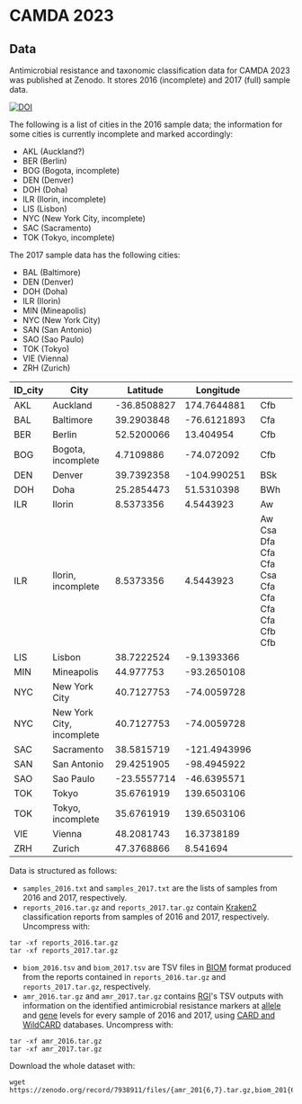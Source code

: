 # CAMDA 2023

## Data

Antimicrobial resistance and taxonomic classification data for CAMDA 2023 was
published at Zenodo. It stores 2016 (incomplete) and 2017
(full) sample data.

[![DOI](https://zenodo.org/badge/DOI/10.5281/zenodo.7938911.svg)](https://doi.org/10.5281/zenodo.7938911)

The following is a list of cities in the 2016 sample data; the information for
some cities is currently incomplete and marked accordingly:

- AKL (Auckland?)
- BER (Berlin)
- BOG (Bogota, incomplete)
- DEN (Denver)
- DOH (Doha)
- ILR (Ilorin, incomplete)
- LIS (Lisbon)
- NYC (New York City, incomplete)
- SAC (Sacramento)
- TOK (Tokyo, incomplete)

The 2017 sample data has the following cities:

- BAL (Baltimore)
- DEN (Denver)
- DOH (Doha)
- ILR (Ilorin)
- MIN (Mineapolis)
- NYC (New York City)
- SAN (San Antonio)
- SAO (Sao Paulo)
- TOK (Tokyo)
- VIE (Vienna)
- ZRH (Zurich)

|ID_city	|City	|Latitude	|Longitude|  |  
|---------|-----|---------|---------|--|  
|AKL	|Auckland	|-36.8508827	|174.7644881|  Cfb   |  
|BAL	|Baltimore	|39.2903848|	-76.6121893  |Cfa |    
|BER	|Berlin	|52.5200066	|13.404954  |Cfb  |  
|BOG	|Bogota, incomplete	|4.7109886|	-74.072092|Cfb |    
|DEN	|Denver	|39.7392358|	-104.990251| BSk   |  
|DOH	|Doha	|25.2854473	|51.5310398|BWh   |  
|ILR	|Ilorin	|8.5373356	|4.5443923|Aw |  
|ILR	|Ilorin, incomplete	|8.5373356|	4.5443923| Aw  Csa Dfa Cfa Cfa Csa Cfa Cfa Cfa Cfa Cfb Cfb  |    
|LIS	|Lisbon	|38.7222524|	-9.1393366|  |  
|MIN	|Mineapolis|	44.977753	|-93.2650108| |   
|NYC	|New York City|	40.7127753	|-74.0059728||    
|NYC	|New York City, incomplete|	40.7127753|	-74.0059728||    
|SAC	|Sacramento	|38.5815719|	-121.4943996|  |  
|SAN	|San Antonio	|29.4251905	|-98.4945922|  |  
|SAO	|Sao Paulo	|-23.5557714	|-46.6395571|  |  
|TOK	|Tokyo	|35.6761919|	139.6503106|  |  
|TOK	|Tokyo, incomplete	|35.6761919|	139.6503106||    
|VIE	|Vienna|	48.2081743	|16.3738189|  |  
|ZRH|	Zurich	|47.3768866	|8.541694|  |  
    
Data is structured as follows:

- `samples_2016.txt` and `samples_2017.txt` are the lists of samples from 2016 and
2017, respectively.
- `reports_2016.tar.gz` and `reports_2017.tar.gz` contain
[Kraken2](https://ccb.jhu.edu/software/kraken2/) classification reports from samples
of 2016 and 2017, respectively. Uncompress with:

```shell
tar -xf reports_2016.tar.gz
tar -xf reports_2017.tar.gz
```

- `biom_2016.tsv` and `biom_2017.tsv` are TSV files in [BIOM](https://biom-format.org/)
format produced from the reports contained in `reports_2016.tar.gz` and `reports_2017.tar.gz`,
respectively.
- `amr_2016.tar.gz` and `amr_2017.tar.gz` contains [RGI](https://github.com/arpcard/rgi)'s
TSV outputs with information on the identified antimicrobial resistance markers at
[allele](https://github.com/arpcard/rgi#rgi-bwt-read-mapping-results-at-allele-level)
and [gene](https://github.com/arpcard/rgi#rgi-bwt-read-mapping-results-at-gene-level)
levels for every sample of 2016 and 2017, using [CARD and WildCARD](https://card.mcmaster.ca/)
databases. Uncompress with:

```shell
tar -xf amr_2016.tar.gz
tar -xf amr_2017.tar.gz
```

Download the whole dataset with:

```shell
wget https://zenodo.org/record/7938911/files/{amr_201{6,7}.tar.gz,biom_201{6,7}.tsv,reports_201{6,7}.tar.gz,samples_201{6,7}.txt}
```
